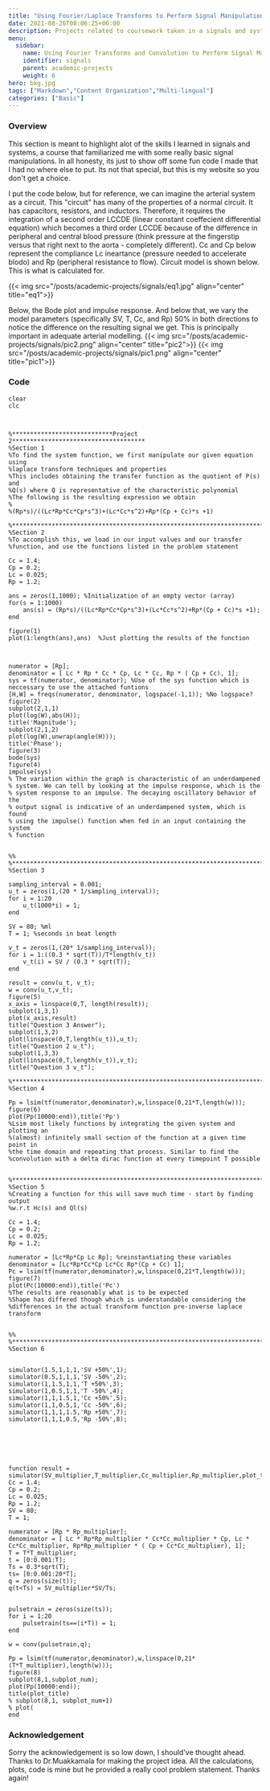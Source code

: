 ```yaml
---
title: "Using Fourier/Laplace Transforms to Perform Signal Manipulations"
date: 2021-08-26T08:06:25+06:00
description: Projects related to coursework taken in a signals and systems course
menu:
  sidebar:
    name: Using Fourier Transforms and Convolution to Perform Signal Manipulations
    identifier: signals
    parent: academic-projects
    weight: 6
hero: bkg.jpg
tags: ["Markdown","Content Organization","Multi-lingual"]
categories: ["Basic"]
---
```


### Overview
This section is meant to highlight alot of the skills I learned in signals and systems, a course that familiarized me with some really basic signal manipulations. In all honesty, its just to show off some fun code I made that I had no where else to put. Its not that special, but this is my website so you don't get a choice.

I put the code below, but for reference, we can imagine the arterial system as a circuit. This "circuit" has many of the properties of a normal circuit. It has capacitors, resistors, and inductors. Therefore, it requires the integration of a second order LCCDE (linear constant coeffecient differential equation) which becomes a third order LCCDE because of the difference in peripheral and central blood pressure (think pressure at the fingerstip versus that right next to the aorta - completely different). Cc and Cp below represent the compliance Lc ineartance (pressure needed to accelerate blodo) and Rp (peripheral resistance to flow). Circuit model is shown below. This is what is calculated for. 

{{< img src="/posts/academic-projects/signals/eq1.jpg" align="center" title="eq1">}}

Below, the Bode plot and impulse response. And below that, we vary the model parameters (specifically SV, T, Cc, and Rp) 50% in both directions to notice the difference on the resulting signal we get. This is principally important in adequate arterial modelling.
{{< img src="/posts/academic-projects/signals/pic2.png" align="center" title="pic2">}}
{{< img src="/posts/academic-projects/signals/pic1.png" align="center" title="pic1">}}
### Code

```
clear
clc



%****************************Project 2*************************************
%Section 1
%To find the system function, we first manipulate our given equation using
%laplace transform techniques and properties 
%This includes obtaining the transfer function as the quotient of P(s) and
%Q(s) where Q is representative of the characteristic polynomial
%The following is the resulting expression we obtain 
%
%(Rp*s)/((Lc*Rp*Cc*Cp*s^3)+(Lc*Cc*s^2)+Rp*(Cp + Cc)*s +1)

%**************************************************************************
%Section 2
%To accomplish this, we load in our input values and our transfer
%function, and use the functions listed in the problem statement

Cc = 1.4;
Cp = 0.2;
Lc = 0.025;
Rp = 1.2;

ans = zeros(1,1000); %Initialization of an empty vector (array)
for(s = 1:1000)
    ans(s) = (Rp*s)/((Lc*Rp*Cc*Cp*s^3)+(Lc*Cc*s^2)+Rp*(Cp + Cc)*s +1);
end

figure(1)
plot(1:length(ans),ans)  %Just plotting the results of the function



numerator = [Rp];
denominator = [ Lc * Rp * Cc * Cp, Lc * Cc, Rp * ( Cp + Cc), 1];
sys = tf(numerator, denominator); %Use of the sys function which is neccessary to use the attached funtions
[H,W] = freqs(numerator, denominator, logspace(-1,1)); %No logspace? 
figure(2)
subplot(2,1,1)
plot(log(W),abs(H));
title('Magnitude');
subplot(2,1,2)
plot(log(W),unwrap(angle(H)));
title('Phase');
figure(3)
bode(sys)
figure(4)
impulse(sys)
% The variation within the graph is characteristic of an underdampened
% system. We can tell by looking at the impulse response, which is the
% system response to an impulse. The decaying oscillatory behavior of the
% output signal is indicative of an underdampened system, which is found
% using the impulse() function when fed in an input containing the system
% function


%%
%**************************************************************************
%Section 3

sampling_interval = 0.001;
u_t = zeros(1,(20 * 1/sampling_interval));
for i = 1:20
    u_t(1000*i) = 1;
end

SV = 80; %ml
T = 1; %seconds in beat length

v_t = zeros(1,(20* 1/sampling_interval));
for i = 1:((0.3 * sqrt(T))/T*length(v_t))
    v_t(i) = SV / (0.3 * sqrt(T));
end
 
result = conv(u_t, v_t);
w = conv(u_t,v_t);
figure(5)
x_axis = linspace(0,T, length(result));
subplot(1,3,1)
plot(x_axis,result)
title("Question 3 Answer");
subplot(1,3,2)
plot(linspace(0,T,length(u_t)),u_t);
title("Question 2 u_t");
subplot(1,3,3)
plot(linspace(0,T,length(v_t)),v_t);
title("Question 3 v_t");

%**************************************************************************
%Section 4

Pp = lsim(tf(numerator,denominator),w,linspace(0,21*T,length(w)));
figure(6)
plot(Pp(10000:end)),title('Pp')
%Lsim most likely functions by integrating the given system and plotting an
%(almost) infinitely small section of the function at a given time point in
%the time domain and repeating that process. Similar to find the
%convolution with a delta dirac function at every timepoint T possible


%**************************************************************************
%Section 5
%Creating a function for this will save much time - start by finding output
%w.r.t Hc(s) and Ql(s)

Cc = 1.4;
Cp = 0.2;
Lc = 0.025;
Rp = 1.2;

numerator = [Lc*Rp*Cp Lc Rp]; %reinstantiating these variables 
denominator = [Lc*Rp*Cc*Cp Lc*Cc Rp*(Cp + Cc) 1];
Pc = lsim(tf(numerator,denominator),w,linspace(0,21*T,length(w)));
figure(7)
plot(Pc(10000:end)),title('Pc')
%The results are reasonably what is to be expected
%Shape has differed though which is understandable considering the
%differences in the actual transform function pre-inverse laplace transform


%%
%**************************************************************************
%Section 6


simulator(1.5,1,1,1,'SV +50%',1);
simulator(0.5,1,1,1,'SV -50%',2);
simulator(1,1.5,1,1,'T +50%',3);
simulator(1,0.5,1,1,'T -50%',4);
simulator(1,1,1.5,1,'Cc +50%',5);
simulator(1,1,0.5,1,'Cc -50%',6);
simulator(1,1,1,1.5,'Rp +50%',7);
simulator(1,1,1,0.5,'Rp -50%',8);






function result = simulator(SV_multiplier,T_multiplier,Cc_multiplier,Rp_multiplier,plot_title,subplot_num)
Cc = 1.4;
Cp = 0.2;
Lc = 0.025;
Rp = 1.2;
SV = 80;    
T = 1;

numerator = [Rp * Rp_multiplier];
denominator = [ Lc * Rp*Rp_multiplier * Cc*Cc_multiplier * Cp, Lc * Cc*Cc_multiplier, Rp*Rp_multiplier * ( Cp + Cc*Cc_multiplier), 1];
T = T*T_multiplier;
t = [0:0.001:T];
Ts = 0.3*sqrt(T);
ts= [0:0.001:20*T];
q = zeros(size(t));
q(t<Ts) = SV_multiplier*SV/Ts;


pulsetrain = zeros(size(ts));
for i = 1:20
    pulsetrain(ts==(i*T)) = 1;
end

w = conv(pulsetrain,q);

Pp = lsim(tf(numerator,denominator),w,linspace(0,21*(T*T_multiplier),length(w)));
figure(8)
subplot(8,1,subplot_num);
plot(Pp(10000:end));
title(plot_title)
% subplot(8,1, subplot_num+1)
% plot(
end
```
### Acknowledgement
Sorry the acknowledgement is so low down, I should've thought ahead. Thanks to Dr.Muakkamala for making the project idea. All the calculations, plots, code is mine but he provided a really cool problem statement. Thanks again!


